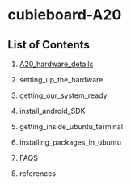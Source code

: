 cubieboard-A20
==============

List of Contents
----------------

1) [A20_hardware_details]

2) setting_up_the_hardware

3) getting_our_system_ready

4) install_android_SDK

5) getting_inside_ubuntu_terminal

6) installing_packages_in_ubuntu

7) FAQS

8) references

[A20_hardware_details]: https://github.com/clickeriitb/cubieboard-A20/blob/master/A20_hardware_details
